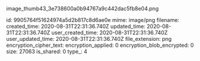 image_thumb43_3e738600a0b94767a9c442dac5fb8e04.png

id: 9905764f51624974a5d2b817c8d6ae0e
mime: image/png
filename: 
created_time: 2020-08-31T22:31:36.740Z
updated_time: 2020-08-31T22:31:36.740Z
user_created_time: 2020-08-31T22:31:36.740Z
user_updated_time: 2020-08-31T22:31:36.740Z
file_extension: png
encryption_cipher_text: 
encryption_applied: 0
encryption_blob_encrypted: 0
size: 27063
is_shared: 0
type_: 4